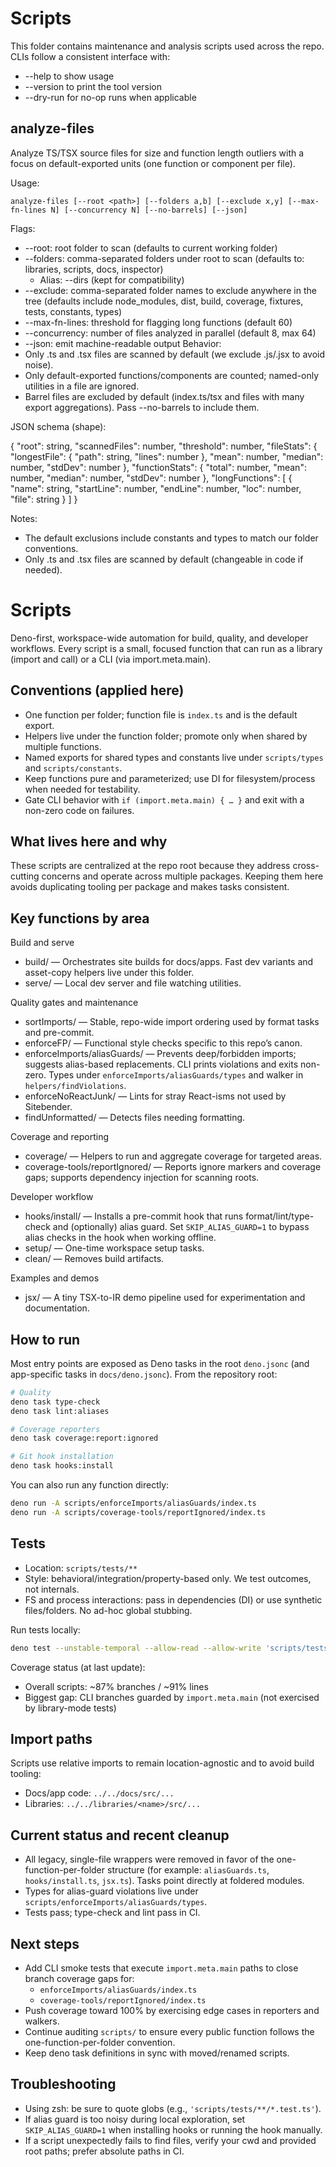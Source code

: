 # Scripts

This folder contains maintenance and analysis scripts used across the repo. CLIs follow a consistent interface with:

- --help to show usage
- --version to print the tool version
- --dry-run for no-op runs when applicable

## analyze-files

Analyze TS/TSX source files for size and function length outliers with a focus on default-exported units (one function or component per file).

Usage:

	analyze-files [--root <path>] [--folders a,b] [--exclude x,y] [--max-fn-lines N] [--concurrency N] [--no-barrels] [--json]

Flags:
- --root: root folder to scan (defaults to current working folder)
- --folders: comma-separated folders under root to scan (defaults to: libraries, scripts, docs, inspector)
	- Alias: --dirs (kept for compatibility)
- --exclude: comma-separated folder names to exclude anywhere in the tree (defaults include node_modules, dist, build, coverage, fixtures, tests, constants, types)
- --max-fn-lines: threshold for flagging long functions (default 60)
- --concurrency: number of files analyzed in parallel (default 8, max 64)
- --json: emit machine-readable output
Behavior:
- Only .ts and .tsx files are scanned by default (we exclude .js/.jsx to avoid noise).
- Only default-exported functions/components are counted; named-only utilities in a file are ignored.
- Barrel files are excluded by default (index.ts/tsx and files with many export aggregations). Pass --no-barrels to include them.

JSON schema (shape):

{
	"root": string,
	"scannedFiles": number,
	"threshold": number,
	"fileStats": {
		"longestFile": { "path": string, "lines": number },
		"mean": number,
		"median": number,
		"stdDev": number
	},
	"functionStats": {
		"total": number,
		"mean": number,
		"median": number,
		"stdDev": number
	},
	"longFunctions": [
		{
			"name": string,
			"startLine": number,
			"endLine": number,
			"loc": number,
			"file": string
		}
	]
}

Notes:
- The default exclusions include constants and types to match our folder conventions.
- Only .ts and .tsx files are scanned by default (changeable in code if needed).

# Scripts

Deno-first, workspace-wide automation for build, quality, and developer workflows. Every script is a small, focused function that can run as a library (import and call) or a CLI (via import.meta.main).

## Conventions (applied here)

- One function per folder; function file is `index.ts` and is the default export.
- Helpers live under the function folder; promote only when shared by multiple functions.
- Named exports for shared types and constants live under `scripts/types` and `scripts/constants`.
- Keep functions pure and parameterized; use DI for filesystem/process when needed for testability.
- Gate CLI behavior with `if (import.meta.main) { … }` and exit with a non-zero code on failures.

## What lives here and why

These scripts are centralized at the repo root because they address cross-cutting concerns and operate across multiple packages. Keeping them here avoids duplicating tooling per package and makes tasks consistent.

## Key functions by area

Build and serve

- build/ — Orchestrates site builds for docs/apps. Fast dev variants and asset-copy helpers live under this folder.
- serve/ — Local dev server and file watching utilities.

Quality gates and maintenance

- sortImports/ — Stable, repo-wide import ordering used by format tasks and pre-commit.
- enforceFP/ — Functional style checks specific to this repo’s canon.
- enforceImports/aliasGuards/ — Prevents deep/forbidden imports; suggests alias-based replacements. CLI prints violations and exits non-zero. Types under `enforceImports/aliasGuards/types` and walker in `helpers/findViolations`.
- enforceNoReactJunk/ — Lints for stray React-isms not used by Sitebender.
- findUnformatted/ — Detects files needing formatting.

Coverage and reporting

- coverage/ — Helpers to run and aggregate coverage for targeted areas.
- coverage-tools/reportIgnored/ — Reports ignore markers and coverage gaps; supports dependency injection for scanning roots.

Developer workflow

- hooks/install/ — Installs a pre-commit hook that runs format/lint/type-check and (optionally) alias guard. Set `SKIP_ALIAS_GUARD=1` to bypass alias checks in the hook when working offline.
- setup/ — One-time workspace setup tasks.
- clean/ — Removes build artifacts.

Examples and demos

- jsx/ — A tiny TSX-to-IR demo pipeline used for experimentation and documentation.

## How to run

Most entry points are exposed as Deno tasks in the root `deno.jsonc` (and app-specific tasks in `docs/deno.jsonc`). From the repository root:

```bash
# Quality
deno task type-check
deno task lint:aliases

# Coverage reporters
deno task coverage:report:ignored

# Git hook installation
deno task hooks:install
```

You can also run any function directly:

```bash
deno run -A scripts/enforceImports/aliasGuards/index.ts
deno run -A scripts/coverage-tools/reportIgnored/index.ts
```

## Tests

- Location: `scripts/tests/**`
- Style: behavioral/integration/property-based only. We test outcomes, not internals.
- FS and process interactions: pass in dependencies (DI) or use synthetic files/folders. No ad-hoc global stubbing.

Run tests locally:

```bash
deno test --unstable-temporal --allow-read --allow-write 'scripts/tests/**/*.test.ts'
```

Coverage status (at last update):

- Overall scripts: ~87% branches / ~91% lines
- Biggest gap: CLI branches guarded by `import.meta.main` (not exercised by library-mode tests)

## Import paths

Scripts use relative imports to remain location-agnostic and to avoid build tooling:

- Docs/app code: `../../docs/src/...`
- Libraries: `../../libraries/<name>/src/...`

## Current status and recent cleanup

- All legacy, single-file wrappers were removed in favor of the one-function-per-folder structure (for example: `aliasGuards.ts`, `hooks/install.ts`, `jsx.ts`). Tasks point directly at foldered modules.
- Types for alias-guard violations live under `scripts/enforceImports/aliasGuards/types`.
- Tests pass; type-check and lint pass in CI.

## Next steps

- Add CLI smoke tests that execute `import.meta.main` paths to close branch coverage gaps for:
	- `enforceImports/aliasGuards/index.ts`
	- `coverage-tools/reportIgnored/index.ts`
- Push coverage toward 100% by exercising edge cases in reporters and walkers.
- Continue auditing `scripts/` to ensure every public function follows the one-function-per-folder convention.
- Keep deno task definitions in sync with moved/renamed scripts.

## Troubleshooting

- Using zsh: be sure to quote globs (e.g., `'scripts/tests/**/*.test.ts'`).
- If alias guard is too noisy during local exploration, set `SKIP_ALIAS_GUARD=1` when installing hooks or running the hook manually.
- If a script unexpectedly fails to find files, verify your cwd and provided root paths; prefer absolute paths in CI.
